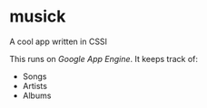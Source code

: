 # musick

A cool app written in CSSI

This runs on *Google App Engine*. It keeps track of:

  * Songs
  * Artists
  * Albums
